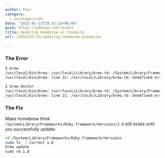 ```yaml
---
author: Paul
category:
  - uncategorized
date: "2015-01-13T19:33:16+00:00"
guid: https://pdenya.com/?p=421
title: Updating Homebrew on Yosemite
url: /2015/01/13/updating-homebrew-yosemite/

---
```

### The Error

```bash
$ brew
/usr/local/bin/brew: /usr/local/Library/brew.rb: /System/Library/Frameworks/Ruby.framework/Versions/1.8/usr/bin/ruby: bad interpreter: No such file or directory
/usr/local/bin/brew: line 21: /usr/local/Library/brew.rb: Undefined error: 0

$ brew doctor
/usr/local/bin/brew: /usr/local/Library/brew.rb: /System/Library/Frameworks/Ruby.framework/Versions/1.8/usr/bin/ruby: bad interpreter: No such file or directory
/usr/local/bin/brew: line 21: /usr/local/Library/brew.rb: Undefined error: 0

```

### The Fix

Make homebrew think `/System/Library/Frameworks/Ruby.framework/Versions/1.8` still exists until you successfully update:

```bash
cd /System/Library/Frameworks/Ruby.framework/Versions
sudo ln -s Current 1.8
brew update
sudo rm 1.8
```
